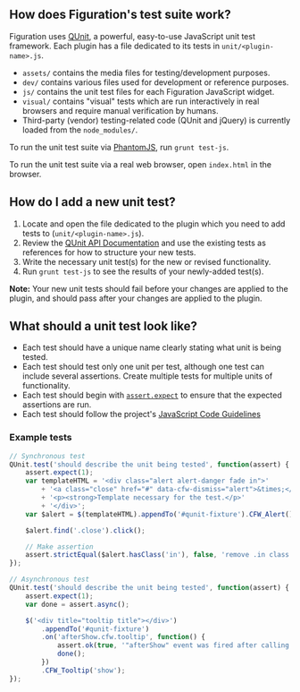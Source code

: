 ## How does Figuration's test suite work?

Figuration uses [QUnit](http://api.qunitjs.com/), a powerful, easy-to-use JavaScript unit test framework. Each plugin has a file dedicated to its tests in `unit/<plugin-name>.js`.

* `assets/` contains the media files for testing/development purposes.
* `dev/` contains various files used for development or reference purposes.
* `js/` contains the unit test files for each Figuration JavaScript widget.
* `visual/` contains "visual" tests which are run interactively in real browsers and require manual verification by humans.
* Third-party (vendor) testing-related code (QUnit and jQuery) is currently loaded from the `node_modules/`.

To run the unit test suite via [PhantomJS](http://phantomjs.org/), run `grunt test-js`.

To run the unit test suite via a real web browser, open `index.html` in the browser.

## How do I add a new unit test?

1. Locate and open the file dedicated to the plugin which you need to add tests to (`unit/<plugin-name>.js`).
2. Review the [QUnit API Documentation](http://api.qunitjs.com/) and use the existing tests as references for how to structure your new tests.
3. Write the necessary unit test(s) for the new or revised functionality.
4. Run `grunt test-js` to see the results of your newly-added test(s).

**Note:** Your new unit tests should fail before your changes are applied to the plugin, and should pass after your changes are applied to the plugin.

## What should a unit test look like?

* Each test should have a unique name clearly stating what unit is being tested.
* Each test should test only one unit per test, although one test can include several assertions. Create multiple tests for multiple units of functionality.
* Each test should begin with [`assert.expect`](http://api.qunitjs.com/expect/) to ensure that the expected assertions are run.
* Each test should follow the project's [JavaScript Code Guidelines](https://github.com/cast-org/figuration/blob/master/CONTRIBUTING.md#js)

### Example tests

```javascript
// Synchronous test
QUnit.test('should describe the unit being tested', function(assert) {
    assert.expect(1);
    var templateHTML = '<div class="alert alert-danger fade in">'
        + '<a class="close" href="#" data-cfw-dismiss="alert">&times;</a>'
        + '<p><strong>Template necessary for the test.</p>'
        + '</div>';
    var $alert = $(templateHTML).appendTo('#qunit-fixture').CFW_Alert();

    $alert.find('.close').click();

    // Make assertion
    assert.strictEqual($alert.hasClass('in'), false, 'remove .in class on .close click');
});

// Asynchronous test
QUnit.test('should describe the unit being tested', function(assert) {
    assert.expect(1);
    var done = assert.async();

    $('<div title="tooltip title"></div>')
        .appendTo('#qunit-fixture')
        .on('afterShow.cfw.tooltip', function() {
            assert.ok(true, '"afterShow" event was fired after calling "beforeShow"');
            done();
        })
        .CFW_Tooltip('show');
});
```